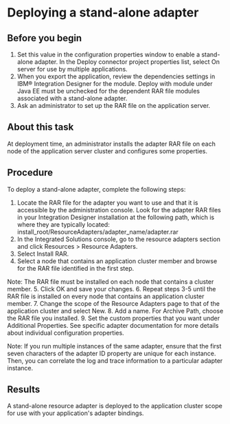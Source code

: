 <!-- image -->

# Deploying a stand-alone adapter

## Before you begin

1. Set this value in the configuration properties window to enable a stand-alone adapter. In the
Deploy connector project properties list, select On server for use
by multiple applications.
2. When you export the application, review the dependencies settings in IBM® Integration
Designer for the module. Deploy with
module under Java EE must be unchecked for the dependent RAR file
modules associated with a stand-alone adapter.
3. Ask an administrator to set up the RAR file on the application server.

## About this task

At deployment time, an administrator installs the adapter RAR file on each node of the
application server cluster and configures some properties.

## Procedure

To deploy a stand-alone adapter, complete the following steps:

1. Locate the RAR file for the adapter you want to use and that it is accessible by the
administration console. Look for the adapter RAR files in your Integration Designer installation at the following path, which is
where they are typically located:
install\_root/ResourceAdapters/adapter\_name/adapter.rar
2. In the Integrated Solutions console, go to the resource adapters section
and click Resources > Resource Adapters.
3. Select Install RAR.
4. Select a node that contains an application cluster member and browse for the RAR file
identified in the first step.

Note: The RAR file must be installed on each node that contains a cluster member.
5. Click OK and save your changes.
6. Repeat steps 3-5 until the RAR file is installed on every node that contains an application
cluster member.
7. Change the scope of the Resource Adapters page to that of the application
cluster and select New.
8. Add a name. For Archive Path, choose the RAR file you installed.
9. Set the custom properties that you want under Additional Properties. See
specific adapter documentation for more details about individual configuration properties.

Note: If you run multiple instances of the same adapter, ensure that the first seven characters of
the adapter ID property are unique for each instance. Then, you can correlate the log and trace
information to a particular adapter instance.

## Results

A stand-alone resource adapter is deployed to the application cluster scope for use with your
application's adapter bindings.